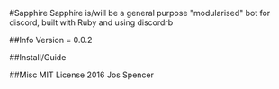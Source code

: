 #Sapphire
Sapphire is/will be a general purpose "modularised" bot for discord, built with Ruby and using discordrb

##Info
Version = 0.0.2

##Install/Guide

##Misc
MIT License 2016 Jos Spencer
